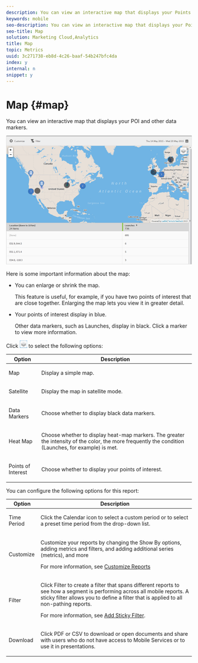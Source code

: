 ```yaml
---
description: You can view an interactive map that displays your Points of Interest and other data markers.
keywords: mobile
seo-description: You can view an interactive map that displays your Points of Interest and other data markers.
seo-title: Map
solution: Marketing Cloud,Analytics
title: Map
topic: Metrics
uuid: 3c271738-eb8d-4c26-baaf-54b247bfc4da
index: y
internal: n
snippet: y
---
```


# Map {#map}

You can view an interactive map that displays your POI and other data markers.

 ![](assets/map.png)

Here is some important information about the map:

* You can enlarge or shrink the map.

  This feature is useful, for example, if you have two points of interest that are close together. Enlarging the map lets you view it in greater detail. 
* Your points of interest display in blue.

  Other data markers, such as Launches, display in black. Click a marker to view more information.

Click  ![](assets/map_layers.png) to select the following options:

<table id="table_74BAB1D1B77C4C78B4E26C65D4CDE4A6"> 
 <thead> 
  <tr> 
   <th colname="col1" class="entry"> Option </th> 
   <th colname="col2" class="entry"> Description </th> 
  </tr>
 </thead>
 <tbody> 
  <tr> 
   <td colname="col1"> <p><span class="uicontrol"> Map </span> </p> </td> 
   <td colname="col2"> <p>Display a simple map. </p> </td> 
  </tr> 
  <tr> 
   <td colname="col1"> <p><span class="uicontrol"> Satellite </span> </p> </td> 
   <td colname="col2"> <p>Display the map in satellite mode. </p> </td> 
  </tr> 
  <tr> 
   <td colname="col1"> <p><span class="uicontrol"> Data Markers</span> </p> </td> 
   <td colname="col2"> <p>Choose whether to display black data markers. </p> </td> 
  </tr> 
  <tr> 
   <td colname="col1"> <p><span class="uicontrol"> Heat Map</span> </p> </td> 
   <td colname="col2"> <p>Choose whether to display heat-map markers. The greater the intensity of the color, the more frequently the condition (Launches, for example) is met. </p> </td> 
  </tr> 
  <tr> 
   <td colname="col1"> <p><span class="uicontrol"> Points of Interest </span> </p> </td> 
   <td colname="col2"> <p>Choose whether to display your points of interest. </p> </td> 
  </tr> 
 </tbody> 
</table>

You can configure the following options for this report: 

<table id="table_1F79804A6A0240A98CB73A6EBE7F1068"> 
 <thead> 
  <tr> 
   <th colname="col1" class="entry"> Option </th> 
   <th colname="col2" class="entry"> Description </th> 
  </tr>
 </thead>
 <tbody> 
  <tr> 
   <td colname="col1"> <p><span class="uicontrol"> Time Period</span> </p> </td> 
   <td colname="col2"> <p>Click the <span class="uicontrol"> Calendar</span> icon to select a custom period or to select a preset time period from the drop-down list. </p> </td> 
  </tr> 
  <tr> 
   <td colname="col1"> <p><span class="uicontrol"> Customize</span> </p> </td> 
   <td colname="col2"> <p>Customize your reports by changing the <span class="uicontrol"> Show By</span> options, adding metrics and filters, and adding additional series (metrics), and more </p> <p>For more information, see <a href="../usage/reports-customize/reports-customize.md#concept_ED099E16594044E69FFD91829F436907" format="dita" scope="local"> Customize Reports</a> </p> </td> 
  </tr> 
  <tr> 
   <td colname="col1"> <p><span class="uicontrol"> Filter</span> </p> </td> 
   <td colname="col2"> <p>Click <span class="uicontrol"> Filter</span> to create a filter that spans different reports to see how a segment is performing across all mobile reports. A sticky filter allows you to define a filter that is applied to all non-pathing reports. </p> <p>For more information, see <a href="../usage/reports-customize/t-sticky-filter.md#task_75B0AD4D58014BB0A5A09FE1B074ECE1" format="dita" scope="local"> Add Sticky Filter</a>. </p> </td> 
  </tr> 
  <tr> 
   <td colname="col1"> <p><span class="uicontrol"> Download</span> </p> </td> 
   <td colname="col2"> <p>Click <span class="uicontrol"> PDF</span> or <span class="uicontrol"> CSV</span> to download or open documents and share with users who do not have access to Mobile Services or to use it in presentations. </p> </td> 
  </tr> 
 </tbody> 
</table>

